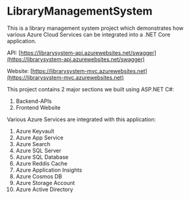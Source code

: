 # LibraryManagementSystem
This is a library management system project which demonstrates how various Azure Cloud Services can be integrated into a .NET Core application.

API: [https://librarysystem-api.azurewebsites.net/swagger](https://librarysystem-api.azurewebsites.net/swagger)

Website: [https://librarysystem-mvc.azurewebsites.net](https://librarysystem-mvc.azurewebsites.net)

This project contains 2 major sections we built using ASP.NET C#:
1. Backend-APIs
2. Frontend Website

Various Azure Services are integrated with this application:
1. Azure Keyvault
2. Azure App Service
3. Azure Search
4. Azure SQL Server
5. Azure SQL Database
6. Azure Reddis Cache
7. Azure Application Insights
8. Azure Cosmos DB
9. Azure Storage Account
10. Azure Active Directory
